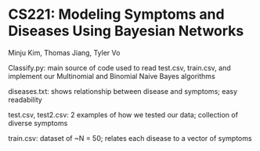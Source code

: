 # CS221: Modeling Symptoms and Diseases Using Bayesian Networks
Minju Kim, Thomas Jiang, Tyler Vo

Classify.py: main source of code used to read test.csv, train.csv, and implement our Multinomial and Binomial Naive Bayes algorithms

diseases.txt: shows relationship between disease and symptoms; easy readability

test.csv, test2.csv: 2 examples of how we tested our data; collection of diverse symptoms

train.csv: dataset of ~N = 50; relates each disease to a vector of symptoms
